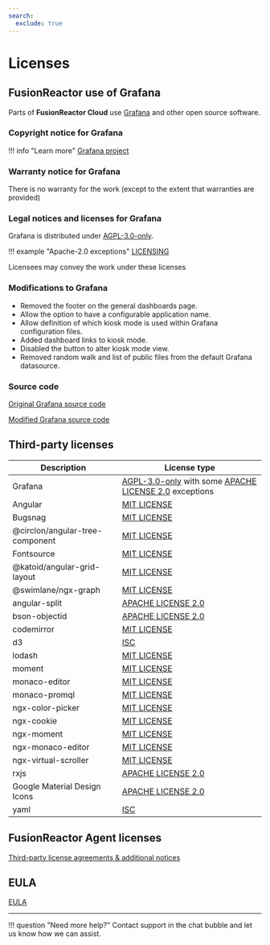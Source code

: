 ```yaml
---
search:
  exclude: true
---
```



# Licenses

## FusionReactor use of Grafana

Parts of **FusionReactor Cloud** use [Grafana](https://grafana.com/) and other open source software.

### Copyright notice for Grafana

!!! info "Learn more"
    [Grafana project](https://github.com/grafana/grafana)

### Warranty notice for Grafana

There is no warranty for the work (except to the extent that warranties are provided)

### Legal notices and licenses for Grafana

Grafana is distributed under [AGPL-3.0-only](https://github.com/grafana/grafana/blob/main/LICENSE). 

!!! example "Apache-2.0 exceptions"
    [LICENSING](https://github.com/grafana/grafana/blob/HEAD/LICENSING.md)

Licensees may convey the work under these licenses

### Modifications to Grafana

- Removed the footer on the general dashboards page.
- Allow the option to have a configurable application name.
- Allow definition of which kiosk mode is used within Grafana configuration files.
- Added dashboard links to kiosk mode.
- Disabled the button to alter kiosk mode view.
- Removed random walk and list of public files from the default Grafana datasource.

### Source code

[Original Grafana source code](https://github.com/grafana/grafana)

[Modified Grafana source code](https://github.com/intergral/grafana)

## Third-party licenses

| Description                      | License type                                                                                               |
|----------------------------------|------------------------------------------------------------------------------------------------------------|
| Grafana	                         | [AGPL-3.0-only](/tpl/AGPL-3_LICENSE/) with some [APACHE LICENSE 2.0](/tpl/APACHE_LICENSE-2.0/) exceptions  |
| Angular	                         | [MIT LICENSE](/tpl/MIT-LICENSE/)                                                                           |
| Bugsnag	                         | [MIT LICENSE](/tpl/MIT-LICENSE/)                                                                           |
| @circlon/angular-tree-component	 | [MIT LICENSE](/tpl/MIT-LICENSE/)                                                                           |
| Fontsource	                      | [MIT LICENSE](/tpl/MIT-LICENSE/)                                                                           |
| @katoid/angular-grid-layout	     | [MIT LICENSE](/tpl/MIT-LICENSE/)                                                                           |
| @swimlane/ngx-graph	             | [MIT LICENSE](/tpl/MIT-LICENSE/)                                                                           |
| angular-split	                   | [APACHE LICENSE 2.0](/tpl/APACHE_LICENSE-2.0/)                                                             |
| bson-objectid	                   | [APACHE LICENSE 2.0](/tpl/APACHE_LICENSE-2.0/)                                                             |
| codemirror	                      | [MIT LICENSE](/tpl/MIT-LICENSE/)                                                                           |
| d3	                              | [ISC](/tpl/ISC_LICENSE/)                                                                                   |
| lodash	                          | [MIT LICENSE](/tpl/MIT-LICENSE/)                                                                           |
| moment	                          | [MIT LICENSE](/tpl/MIT-LICENSE/)                                                                           |
| monaco-editor	                   | [MIT LICENSE](/tpl/MIT-LICENSE/)                                                                           |
| monaco-promql	                   | [MIT LICENSE](/tpl/MIT-LICENSE/)                                                                           |
| ngx-color-picker	                | [MIT LICENSE](/tpl/MIT-LICENSE/)                                                                           |
| ngx-cookie	                      | [MIT LICENSE](/tpl/MIT-LICENSE/)                                                                           |
| ngx-moment	                      | [MIT LICENSE](/tpl/MIT-LICENSE/)                                                                           |
| ngx-monaco-editor	               | [MIT LICENSE](/tpl/MIT-LICENSE/)                                                                           |
| ngx-virtual-scroller	            | [MIT LICENSE](/tpl/MIT-LICENSE/)                                                                           |
| rxjs	                            | [APACHE LICENSE 2.0](/tpl/APACHE_LICENSE-2.0/)                                                             |
|   Google Material Design Icons                         | [APACHE LICENSE 2.0](/tpl/APACHE_LICENSE-2.0/)                                                             |
| yaml	                            | [ISC](/tpl/ISC_LICENSE/)                                                                                   |

## FusionReactor Agent licenses
[Third-party license agreements & additional notices](/Admin-and-data/Third-Party-Licenses/Third_Party_License_Agreements/)

## EULA
[EULA](https://fusion-reactor.com/eula-intergral-software-end-user-license-agreement/)

___

!!! question "Need more help?"
    Contact support in the chat bubble and let us know how we can assist.
